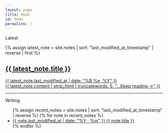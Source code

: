 ```yaml
---
layout: page
title: Home
id: home
permalink: /
---
```


<div class="wrap">
<p class="muted font-ui">
    Latest
</p>
<div>
  {% assign latest_note = site.notes | sort: "last_modified_at_timestamp" | reverse | first %}
  <a class="internal-link plain" href="{{ site.baseurl }}{{ latest_note.url }}">
    <h2>{{ latest_note.title }}</h2>
    <div class="muted small pb font-ui">
      <time datetime="{{ latest_note.last_modified_at | date: '%Y-%m-%dT%H:%M:%S+00:00' }}">{{ latest_note.last_modified_at | date: "%B %e, %Y" }}</time>
      <span></span>
    </div>
    <div class="small muted">
      {{ latest_note.content | strip_html | truncatewords: 5, "...Keep reading →" }}
    </div>
  </a>
</div>

<hr class="mn2 ms2" />
<p class="muted font-ui">
    Writing
</p>
<ul class="list-plain tabular-nums">
  {% assign recent_notes = site.notes | sort: "last_modified_at_timestamp" | reverse %}
  {% for note in recent_notes %}
    <li>
        <a class="internal-link plain" href="{{ site.baseurl }}{{ note.url }}">
            <flex class="align-baseline">
                <span class="muted ppr flex-shrink small mh nowrap font-ui">{{ note.last_modified_at | date: "%Y &#183; %m" }}</span>
                <u>{{ note.title }}</u>
            </flex>
        </a>
    </li>
  {% endfor %}
</ul>
</div>